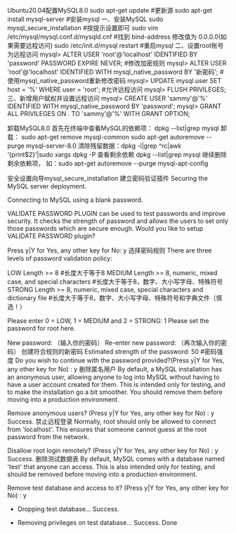 Ubuntu20.04配置MySQL8.0
sudo apt-get update #更新源
sudo apt-get install mysql-server #安装mysql
一、安装MySQL
sudo mysql_secure_installation #按提示设置即可
sudo vim /etc/mysql/mysql.conf.d/mysqld.cnf #找到 bind-address 修改值为 0.0.0.0(如果需要远程访问)
sudo /etc/init.d/mysql restart #重启mysql
二、设置root账号为远程访问
mysql> ALTER USER 'root'@'localhost' IDENTIFIED BY 'password' PASSWORD EXPIRE NEVER; #修改加密规则
mysql> ALTER USER 'root'@'localhost' IDENTIFIED WITH mysql_native_password BY '新密码'; #使用mysql_native_password重新修改密码
mysql> UPDATE mysql.user SET host = '%' WHERE user = 'root'; #允许远程访问
mysql> FLUSH PRIVILEGES;
三、新增用户赋权并设置远程访问
mysql> CREATE USER 'sammy'@'%' IDENTIFIED WITH mysql_native_password BY 'password';
mysql> GRANT ALL PRIVILEGES ON *.* TO 'sammy'@'%' WITH GRANT OPTION;

卸载MySQL8.0
首先在终端中查看MySQL的依赖项：
dpkg --list|grep mysql
卸载：
sudo apt-get remove mysql-common
sudo apt-get autoremove --purge mysql-server-8.0
清除残留数据：dpkg -l|grep ^rc|awk ‘{print$2}’|sudo xargs dpkg -P
查看剩余依赖
dpkg --list|grep mysql
继续删除剩余依赖项，
如：sudo apt-get autoremove --purge mysql-apt-config

安全设置向导mysql_secure_installation
建立密码验证插件
Securing the MySQL server deployment.

Connecting to MySQL using a blank password.

VALIDATE PASSWORD PLUGIN can be used to test passwords and improve security. It checks the strength of password and allows the users to set only those passwords which are secure enough. Would you like to setup VALIDATE PASSWORD plugin?

Press y|Y for Yes, any other key for No: y 
选择密码规则
There are three levels of password validation policy:

LOW    Length >= 8
#长度大于等于8
MEDIUM Length >= 8, numeric, mixed case, and special characters
#长度大于等于8，数字、大小写字母、特殊符号
STRONG Length >= 8, numeric, mixed case, special characters and dictionary                  file
#长度大于等于8，数字、大小写字母、特殊符号和字典文件（慎选！）

Please enter 0 = LOW, 1 = MEDIUM and 2 = STRONG: 1
Please set the password for root here.

New password: （输入你的密码）
Re-enter new password: （再次输入你的密码）
创建符合规则的新密码
Estimated strength of the password: 50 		#密码强度
Do you wish to continue with the password provided?(Press y|Y for Yes, any other key for No) : y
删除匿名用户
By default, a MySQL installation has an anonymous user, allowing anyone to log into MySQL without having to have a user account created for them. This is intended only for testing, and to make the installation go a bit smoother.
You should remove them before moving into a production environment.

Remove anonymous users? (Press y|Y for Yes, any other key for No) : y
Success.
禁止远程登录
Normally, root should only be allowed to connect from 'localhost'. This ensures that someone cannot guess at the root password from the network.

Disallow root login remotely? (Press y|Y for Yes, any other key for No) : y
Success.
删除测试数据表
By default, MySQL comes with a database named 'test' that anyone can access. This is also intended only for testing, and should be removed before moving into a production environment.

Remove test database and access to it? (Press y|Y for Yes, any other key for No) : y
 - Dropping test database...
Success.

 - Removing privileges on test database...
Success.
Done
